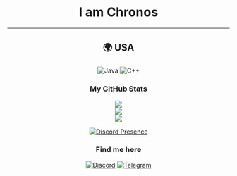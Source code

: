 <div align="center">

# I am Chronos

----
 🌍  USA
---

### 

![Java](https://img.shields.io/badge/java-%23ED8B00.svg?style=for-the-badge&logo=openjdk&logoColor=white)
![C++](https://img.shields.io/badge/c++-%237F52FF.svg?style=for-the-badge&logo=c++&logoColor=white)

### My GitHub Stats

![](https://github-readme-stats.vercel.app/api?username=ChronosMain&theme=dark&hide_border=false&include_all_commits=false&count_private=false)<br/>
![](https://github-readme-streak-stats.herokuapp.com/?user=ChronosMain&theme=dark&hide_border=false)<br/>
![](https://github-readme-stats.vercel.app/api/top-langs/?username=ChronosMain&theme=dark&hide_border=false&include_all_commits=false&count_private=true&layout=compact)


[![Discord Presence](https://lanyard.cnrad.dev/api/825142884788994058)](https://discord.com/users/825142884788994058)<br>

### Find me here
[![Discord](https://img.shields.io/badge/Discord-5865F2.svg?style=for-the-badge&logo=Discord&logoColor=white)](https://discord.com/users/825142884788994058)
[![Telegram](https://img.shields.io/badge/Telegram-2CA5E0?style=for-the-badge&logo=telegram&logoColor=white)](https://t.me/chronosclient)
</div>
